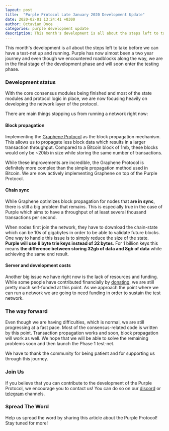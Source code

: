 ```yaml
---
layout: post
title:  "Purple Protocol Late January 2020 Development Update"
date: 2020-02-01 13:24:41 +0300
author: Octavian Once
categories: purple development update
description: This month's development is all about the steps left to take before we can have a test-net up and running...
--- 
```


This month's development is all about the steps left to take before we can have a test-net up and running. Purple has now almost been a two year journey and even though we encountered roadblocks along the way, we are in the final stage of the development phase and will soon enter the testing phase.

### Development status
With the core consensus modules being finished and most of the state modules and protocol logic in place, we are now focusing heavily on developing the network layer of the protocol. 

There are main things stopping us from running a network right now:

#### Block propagation 
Implementing the [Graphene Protocol](https://medium.com/coinmonks/graphene-block-propagation-protocol-aceb8730fa5e) as the block propagation mechanism. This allows us to propagate less block data which results in a larger transaction throughput. Compared to a Bitcoin block of 1mb, these blocks would only be ~20kb in size while storing the same number of transactions.

While these improvements are incredible, the Graphene Protocol is definitely more complex than the simple propagation method used in Bitcoin. We are now actively implementing Graphene on top of the Purple Protocol.

#### Chain sync
While Graphene optimizes block propagation for nodes that **are in sync**, there is still a big problem that remains. This is especially true in the case of Purple which aims to have a throughput of at least several thousand transactions per second. 

When nodes first join the network, they have to download the chain-state which can be 10s of gigabytes in order to be able to validate future blocks. One way to handle this issue is to simply reduce the size of the state. **Purple will use 8 byte trie keys instead of 32 bytes**. For 1 billion keys this means **the difference between storing 32gb of data and 8gb of data** while achieving the same end result.

#### Server and development costs
Another big issue we have right now is the lack of resources and funding. While some people have contributed financially by [donating](https://purpleprotocol.org/blog/participate-in-purple-crowdfunding-campaign), we are still pretty much self-funded at this point. As we approach the point where we can run a network we are going to need funding in order to sustain the test network.

### The way forward
Even though we are having difficulties, which is normal, we are still progressing at a fast pace. Most of the consensus-related code is written by this point. Transaction propagation works and soon, block propagation will work as well. We hope that we will be able to solve the remaining problems soon and then launch the Phase 1 test-net.

We have to thank the community for being patient and for supporting us through this journey.

### Join Us
If you believe that you can contribute to the development of the Purple Protocol, we encourage you to contact us! You can do so on our [discord](https://discord.gg/5ZVZnKd) or [telegram](https://t.me/purple_protocol) channels. 

### Spread The Word
Help us spread the word by sharing this article about the Purple Protocol! Stay tuned for more!